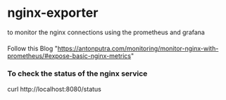 # nginx-exporter
to monitor the nginx connections using the prometheus and grafana

####
Follow this Blog "https://antonputra.com/monitoring/monitor-nginx-with-prometheus/#expose-basic-nginx-metrics"


### To check the status of the nginx service ####

curl  http://localhost:8080/status
